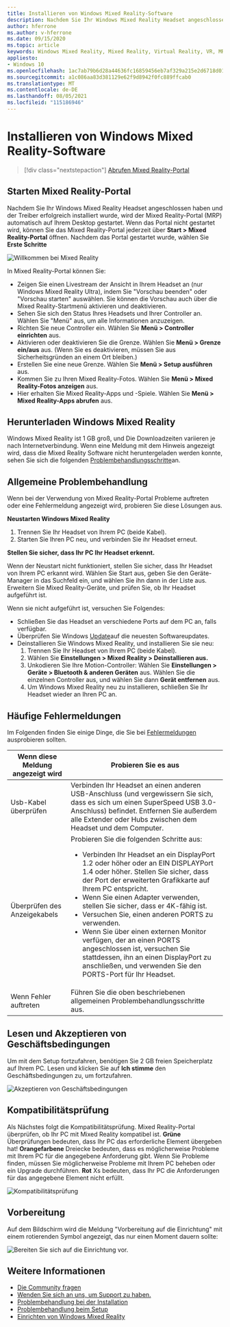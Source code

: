 ```yaml
---
title: Installieren von Windows Mixed Reality-Software
description: Nachdem Sie Ihr Windows Mixed Reality Headset angeschlossen haben, verwenden Sie die Mixed Reality-Portal-App, um zu beginnen und Windows Mixed Reality Features herunterzuladen.
author: hferrone
ms.author: v-hferrone
ms.date: 09/15/2020
ms.topic: article
keywords: Windows Mixed Reality, Mixed Reality, Virtual Reality, VR, MR, erste Schritte, Setup, Mixed Reality-Portal
appliesto:
- Windows 10
ms.openlocfilehash: 1ac7ab79b6d28a44636fc16859456eb7af329a215e2d6718d0190b86281d0b67
ms.sourcegitcommit: a1c086aa83d381129e62f9d8942f0fc889ffcab0
ms.translationtype: MT
ms.contentlocale: de-DE
ms.lasthandoff: 08/05/2021
ms.locfileid: "115186946"
---
```

# <a name="install-windows-mixed-reality-software"></a>Installieren von Windows Mixed Reality-Software

> [!div class="nextstepaction"]
> [Abrufen Mixed Reality-Portal](https://www.microsoft.com/p/mixed-reality-portal/9ng1h8b3zc7m?activetab=pivot:overviewtab)

## <a name="launch-mixed-reality-portal"></a>Starten Mixed Reality-Portal

Nachdem Sie Ihr Windows Mixed Reality Headset angeschlossen haben und der Treiber erfolgreich installiert wurde, wird der Mixed Reality-Portal (MRP) automatisch auf Ihrem Desktop gestartet. Wenn das Portal nicht gestartet wird, können Sie das Mixed Reality-Portal jederzeit über **Start > Mixed Reality-Portal** öffnen. Nachdem das Portal gestartet wurde, wählen Sie **Erste Schritte**

![Willkommen bei Mixed Reality](images/1050px-mixedrealityportal.png)

In Mixed Reality-Portal können Sie:

* Zeigen Sie einen Livestream der Ansicht in Ihrem Headset an (nur Windows Mixed Reality Ultra), indem Sie "Vorschau beenden" oder "Vorschau starten" auswählen. Sie können die Vorschau auch über die Mixed Reality-Startmenü aktivieren und deaktivieren.
* Sehen Sie sich den Status Ihres Headsets und Ihrer Controller an. Wählen Sie "Menü" aus, um alle Informationen anzuzeigen.
* Richten Sie neue Controller ein. Wählen Sie **Menü > Controller einrichten** aus.
* Aktivieren oder deaktivieren Sie die Grenze. Wählen Sie **Menü > Grenze ein/aus** aus. (Wenn Sie es deaktivieren, müssen Sie aus Sicherheitsgründen an einem Ort bleiben.)
* Erstellen Sie eine neue Grenze. Wählen Sie **Menü > Setup ausführen** aus.
* Kommen Sie zu Ihren Mixed Reality-Fotos. Wählen Sie **Menü > Mixed Reality-Fotos anzeigen** aus.
* Hier erhalten Sie Mixed Reality-Apps und -Spiele. Wählen Sie **Menü > Mixed Reality-Apps abrufen** aus.

## <a name="download-windows-mixed-reality"></a>Herunterladen Windows Mixed Reality

Windows Mixed Reality ist 1 GB groß, und Die Downloadzeiten variieren je nach Internetverbindung. Wenn eine Meldung mit dem Hinweis angezeigt wird, dass die Mixed Reality Software nicht heruntergeladen werden konnte, sehen Sie sich die folgenden [Problembehandlungsschritte](installation_errors.md#we-couldnt-download-the-mixed-reality-software-or-hang-tight-while-we-do-some-downloading)an.

## <a name="general-troubleshooting"></a>Allgemeine Problembehandlung

Wenn bei der Verwendung von Mixed Reality-Portal Probleme auftreten oder eine Fehlermeldung angezeigt wird, probieren Sie diese Lösungen aus.

**Neustarten Windows Mixed Reality**

1. Trennen Sie Ihr Headset von Ihrem PC (beide Kabel).
2. Starten Sie Ihren PC neu, und verbinden Sie ihr Headset erneut.

**Stellen Sie sicher, dass Ihr PC Ihr Headset erkennt.**

Wenn der Neustart nicht funktioniert, stellen Sie sicher, dass Ihr Headset von Ihrem PC erkannt wird. Wählen Sie Start aus, geben Sie den Geräte-Manager in das Suchfeld ein, und wählen Sie ihn dann in der Liste aus. Erweitern Sie Mixed Reality-Geräte, und prüfen Sie, ob Ihr Headset aufgeführt ist.

Wenn sie nicht aufgeführt ist, versuchen Sie Folgendes:

* Schließen Sie das Headset an verschiedene Ports auf dem PC an, falls verfügbar.
* Überprüfen Sie Windows [Update](https://support.microsoft.com/help/12373)auf die neuesten Softwareupdates.
* Deinstallieren Sie Windows Mixed Reality, und installieren Sie sie neu:
    1. Trennen Sie Ihr Headset von Ihrem PC (beide Kabel).
    2. Wählen Sie **Einstellungen > Mixed Reality > Deinstallieren aus.**
    3. Unkodieren Sie Ihre Motion-Controller: Wählen Sie **Einstellungen > Geräte > Bluetooth & anderen Geräten** aus. Wählen Sie die einzelnen Controller aus, und wählen Sie dann **Gerät entfernen** aus.
    4. Um Windows Mixed Reality neu zu installieren, schließen Sie Ihr Headset wieder an Ihren PC an.

## <a name="common-error-messages"></a>Häufige Fehlermeldungen

Im Folgenden finden Sie einige Dinge, die Sie bei [Fehlermeldungen](error-codes.md) ausprobieren sollten.

| Wenn diese Meldung angezeigt wird | Probieren Sie es aus |
| --- | --- |
| Usb-Kabel überprüfen | Verbinden Ihr Headset an einen anderen USB-Anschluss (und vergewissern Sie sich, dass es sich um einen SuperSpeed USB 3.0-Anschluss) befindet. Entfernen Sie außerdem alle Extender oder Hubs zwischen dem Headset und dem Computer. |
| Überprüfen des Anzeigekabels | Probieren Sie die folgenden Schritte aus: <ul><li>Verbinden Ihr Headset an ein DisplayPort 1.2 oder höher oder an EIN DISPLAYPort 1.4 oder höher. Stellen Sie sicher, dass der Port der erweiterten Grafikkarte auf Ihrem PC entspricht.</li><li>Wenn Sie einen Adapter verwenden, stellen Sie sicher, dass er 4K-fähig ist.</li><li>Versuchen Sie, einen anderen PORTS zu verwenden.</li><li>Wenn Sie über einen externen Monitor verfügen, der an einen PORTS angeschlossen ist, versuchen Sie stattdessen, ihn an einen DisplayPort zu anschließen, und verwenden Sie den PORTS-Port für Ihr Headset.</li></ul> |
| Wenn Fehler auftreten | Führen Sie die oben beschriebenen allgemeinen Problembehandlungsschritte aus. |

## <a name="review-and-accept-terms-and-conditions"></a>Lesen und Akzeptieren von Geschäftsbedingungen

Um mit dem Setup fortzufahren, benötigen Sie 2 GB freien Speicherplatz auf Ihrem PC. Lesen und klicken Sie auf **Ich stimme** den Geschäftsbedingungen zu, um fortzufahren.

![Akzeptieren von Geschäftsbedingungen](images/1050px-mixedrealityportalpage2.png)

## <a name="compatibility-check"></a>Kompatibilitätsprüfung

Als Nächstes folgt die Kompatibilitätsprüfung. Mixed Reality-Portal überprüfen, ob Ihr PC mit Mixed Reality kompatibel ist. **Grüne** Überprüfungen bedeuten, dass Ihr PC das erforderliche Element übergeben hat! **Orangefarbene** Dreiecke bedeuten, dass es möglicherweise Probleme mit Ihrem PC für die angegebene Anforderung gibt. Wenn Sie Probleme finden, müssen Sie möglicherweise Probleme mit Ihrem PC beheben oder ein Upgrade durchführen. **Rot** Xs bedeuten, dass Ihr PC die Anforderungen für das angegebene Element nicht erfüllt.

![Kompatibilitätsprüfung](images/1050px-compatcheck.png)

## <a name="getting-ready"></a>Vorbereitung

Auf dem Bildschirm wird die Meldung "Vorbereitung auf die Einrichtung" mit einem rotierenden Symbol angezeigt, das nur einen Moment dauern sollte:

![Bereiten Sie sich auf die Einrichtung vor.](images/1050px-gettingsetup.png)

## <a name="see-also"></a>Weitere Informationen

* [Die Community fragen](https://answers.microsoft.com)
* [Wenden Sie sich an uns, um Support zu haben.](https://support.microsoft.com/contactus/)
* [Problembehandlung bei der Installation](installation_errors.md)
* [Problembehandlung beim Setup](wmr-setup-faq.yml)
* [Einrichten von Windows Mixed Reality](set-up-windows-mixed-reality.md)
